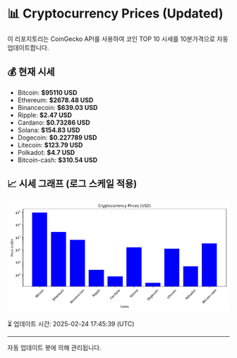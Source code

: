 
# 📊 Cryptocurrency Prices (Updated)

이 리포지토리는 CoinGecko API를 사용하여 코인 TOP 10 시세를 10분가격으로 자동 업데이트합니다.

## 💰 현재 시세
- Bitcoin: **$95110 USD**
- Ethereum: **$2678.48 USD**
- Binancecoin: **$639.03 USD**
- Ripple: **$2.47 USD**
- Cardano: **$0.73286 USD**
- Solana: **$154.83 USD**
- Dogecoin: **$0.227789 USD**
- Litecoin: **$123.79 USD**
- Polkadot: **$4.7 USD**
- Bitcoin-cash: **$310.54 USD**

## 📈 시세 그래프 (로그 스케일 적용)
![Crypto Prices](crypto_prices.png)

⏳ 업데이트 시간: 2025-02-24 17:45:39 (UTC)

---
자동 업데이트 봇에 의해 관리됩니다.
